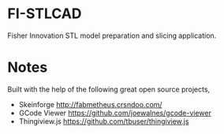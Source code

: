 FI-STLCAD
=========

Fisher Innovation STL model preparation and slicing application.

# Notes
Built with the help of the following great open source projects,
* Skeinforge http://fabmetheus.crsndoo.com/
* GCode Viewer https://github.com/joewalnes/gcode-viewer
* Thingiview.js https://github.com/tbuser/thingiview.js